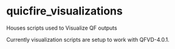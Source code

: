 # quicfire_visualizations
Houses scripts used to Visualize QF outputs

Currently visualization scripts are setup to work with QFVD-4.0.1. 
